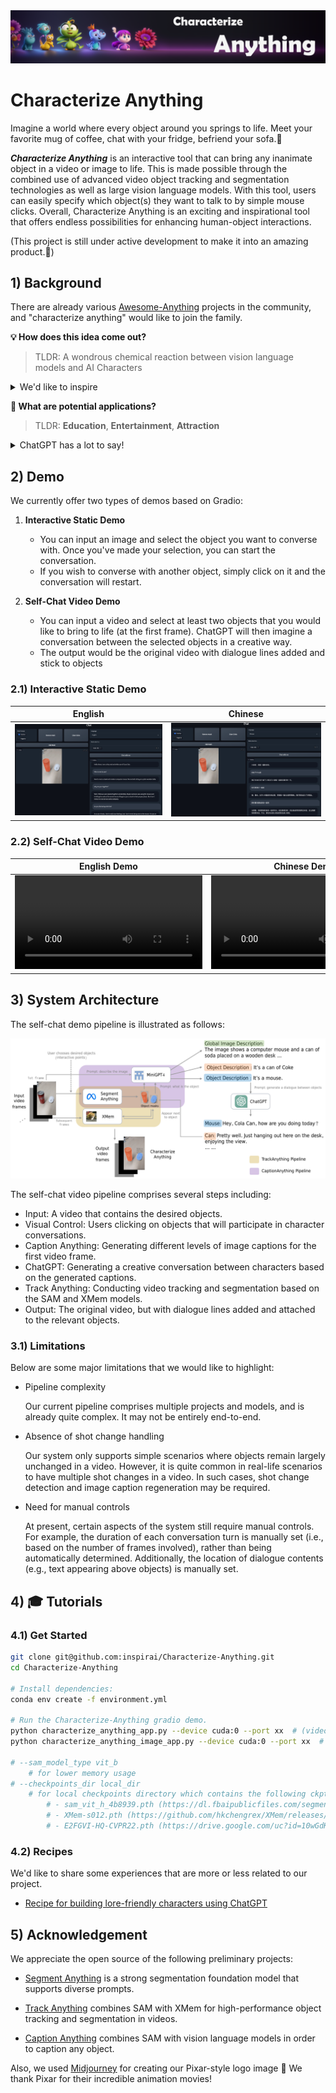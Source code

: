 <div align=center><img src="./assets/logo.png"/></div>

# Characterize Anything

Imagine a world where every object around you springs to life. Meet your favorite mug of coffee, chat with your fridge, befriend your sofa.🤩

***Characterize Anything*** is an interactive tool that can bring any inanimate object in a video or image to life. This is made possible through the combined use of advanced video object tracking and segmentation technologies as well as large vision language models. With this tool, users can easily specify which object(s) they want to talk to by simple mouse clicks. Overall, Characterize Anything is an exciting and inspirational tool that offers endless possibilities for enhancing human-object interactions.

(This project is still under active development to make it into an amazing product.💪)

## 1) Background

There are already various [Awesome-Anything](https://github.com/VainF/Awesome-Anything) projects in the community, and "characterize anything" would like to join the family.

**💡 How does this idea come out?**

> TLDR: A wondrous chemical reaction between vision language models and AI Characters

<details><summary> We'd like to inspire </summary>

- We've long been fascinated by the idea of AI-driven characters / avatars (both UGC and PGC ones). [Character.ai](https://beta.character.ai/) is one of the best places where you could get an interesting experience.
- Foundation vision  models (e.g., [Segment Anything](https://github.com/facebookresearch/segment-anything)) are amazing
- Foundation language models (e.g., ChatGPT) are amazing.
- There are awesome preliminary open-source projects that we could base on (e.g., [Track-Anything](https://github.com/gaomingqi/Track-Anything)).
- Inspirai inspires people.

</details>

**🌟 What are potential applications?**

> TLDR: **Education**, **Entertainment**, **Attraction**

<details>
<summary>ChatGPT has a lot to say!</summary>
<br>
Well, we ask ChatGPT to help us with the answer (Basically we ask it to write advertisement for the concept).

- ToC: For kids

> ChatGPT: Are your kids curious little explorers, always eager to learn about new things? Well, have no fear, because "characterize anything" is here! Your kiddos can now chat it up with any object they want to learn about, ask all their burning questions, and maybe even make some new pals along the way. Imagination and curiosity will reach an all-time high with this awesome concept. So who knows? Maybe your child will even become besties with the living room lamp or have a heart-to-heart with the kitchen sink. The possibilities are endless!

- ToC: For Adults

Checkout some videos for fun: [Youtube | If Objects Could Talk!? | Brent Rivera](https://www.youtube.com/watch?v=i0invZZ_6aY)

> ChatGPT: Grown-ups, are you tired of the same old boring conversations with inanimate objects? Do you dread talking to your houseplants because they never seem to talk back? Well, fear not! The amazing concept of "characterize anything" is not just for kids anymore. Yes, you can now have meaningful conversations with your favorite household items or even your car. Did you ever think you'd bond with your fridge over your mutual love of cheese? Or have a heated debate with your computer about which is better, Apple or Windows? The possibilities are endless, and with "characterize anything," you'll never feel alone in a room again. So go ahead, channel your inner child and start talking to your lamp. You might just learn something new about each other.

- ToB

> ChatGPT: Attention! Are you tired of the same old boring sales and marketing pitches? Do you want to revolutionize the way you connect with your customers? Look no further than "characterize anything"! With this unique concept, you can bring your products and services to life in a whole new way. Imagine your customers being able to engage in conversations with your products, asking questions, and getting to know them on a deeper level. Your products will no longer be just inanimate objects, but characters with personalities and stories to share. Plus, this innovative approach to customer engagement is sure to set your business apart from the competition. So why not give "characterize anything" a try and let your customers get to know your products like never before? They'll be hooked in no time!

</details>

## 2) Demo

We currently offer two types of demos based on Gradio: 

1. **Interactive Static Demo**
   
   - You can input an image and select the object you want to converse with. Once you've made your selection, you can start the conversation.
   - If you wish to converse with another object, simply click on it and the conversation will restart.

2. **Self-Chat Video Demo**

   - You can input a video and select at least two objects that you would like to bring to life (at the first frame). ChatGPT will then imagine a conversation between the selected objects in a creative way.
   - The output would be the original video with dialogue lines added and stick to objects

### 2.1) Interactive Static Demo

| English                                           | Chinese                                           |
|---------------------------------------------------|---------------------------------------------------|
| <img src="./assets/can_interactive_chat_en.png"/> | <img src="./assets/can_interactive_chat_zh.png"/> |

### 2.2) Self-Chat Video Demo

| English Demo                                                                                                        | Chinese Demo                                                                                                        |
|---------------------------------------------------------------------------------------------------------------------|---------------------------------------------------------------------------------------------------------------------|
| <video src="https://github.com/inspirai/Characterize-Anything/assets/11401434/0a2ca94a-0989-45ba-b9ea-96e08c67ce6a"> | <video src="https://github.com/inspirai/Characterize-Anything/assets/11401434/0fa80479-0a4b-417a-9ad8-8b215d861f68"> |

## 3) System Architecture

The self-chat demo pipeline is illustrated as follows:

<div align=center>
<img src="./assets/framework.png"/>
</div>

The self-chat video pipeline comprises several steps including: 

- Input: A video that contains the desired objects.
- Visual Control: Users clicking on objects that will participate in character conversations.
- Caption Anything: Generating different levels of image captions for the first video frame.
- ChatGPT: Generating a creative conversation between characters based on the generated captions.
- Track Anything: Conducting video tracking and segmentation based on the SAM and XMem models.
- Output: The original video, but with dialogue lines added and attached to the relevant objects.

### 3.1) Limitations

Below are some major limitations that we would like to highlight:

- Pipeline complexity

  Our current pipeline comprises multiple projects and models, and is already quite complex. It may not be entirely end-to-end.

- Absence of shot change handling

  Our system only supports simple scenarios where objects remain largely unchanged in a video. However, it is quite common in real-life scenarios to have multiple shot changes in a video. In such cases, shot change detection and image caption regeneration may be required.

- Need for manual controls

  At present, certain aspects of the system still require manual controls. For example, the duration of each conversation turn is manually set (i.e., based on the number of frames involved), rather than being automatically determined. Additionally, the location of dialogue contents (e.g., text appearing above objects) is manually set.

## 4) 🎓 Tutorials

### 4.1) Get Started
    
```bash
git clone git@github.com:inspirai/Characterize-Anything.git
cd Characterize-Anything

# Install dependencies: 
conda env create -f environment.yml

# Run the Characterize-Anything gradio demo.
python characterize_anything_app.py --device cuda:0 --port xx  # (video: self chat mode)
python characterize_anything_image_app.py --device cuda:0 --port xx  # (image: interactive chat mode)

# --sam_model_type vit_b 
    # for lower memory usage
# --checkpoints_dir local_dir 
    # for local checkpoints directory which contains the following ckpts:
        # - sam_vit_h_4b8939.pth (https://dl.fbaipublicfiles.com/segment_anything/sam_vit_h_4b8939.pth)
        # - XMem-s012.pth (https://github.com/hkchengrex/XMem/releases/download/v1.0/XMem-s012.pth)
        # - E2FGVI-HQ-CVPR22.pth (https://drive.google.com/uc?id=10wGdKSUOie0XmCr8SQ2A2FeDe-mfn5w3)
```

### 4.2) Recipes

We'd like to share some experiences that are more or less related to our project.

- [Recipe for building lore-friendly characters using ChatGPT](tutorials/recipe_building_lore_friendly_characters.md)


## 5) Acknowledgement

We appreciate the open source of the following preliminary projects:

- [Segment Anything](https://github.com/facebookresearch/segment-anything) is a strong segmentation foundation model that supports diverse prompts.

- [Track Anything](https://github.com/gaomingqi/Track-Anything) combines SAM with XMem for high-performance object tracking and segmentation in videos.

- [Caption Anything](https://github.com/ttengwang/Caption-Anything) combines SAM with vision language models in order to caption any object.

Also, we used [Midjourney](https://www.midjourney.com) for creating our Pixar-style logo image 🤗 We thank Pixar for their incredible animation movies!
